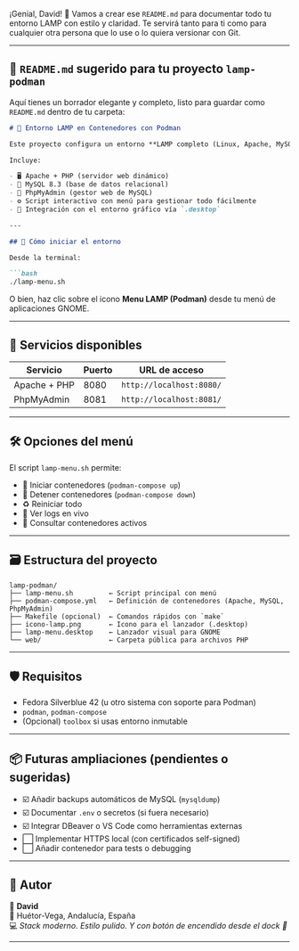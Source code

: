 ¡Genial, David! 🚀 Vamos a crear ese `README.md` para documentar todo tu entorno LAMP con estilo y claridad. Te servirá tanto para ti como para cualquier otra persona que lo use o lo quiera versionar con Git.

---

## 📘 `README.md` sugerido para tu proyecto `lamp-podman`

Aquí tienes un borrador elegante y completo, listo para guardar como `README.md` dentro de tu carpeta:

```markdown
# 🧱 Entorno LAMP en Contenedores con Podman

Este proyecto configura un entorno **LAMP completo (Linux, Apache, MySQL, PHP)** usando contenedores gestionados por **Podman** y **podman-compose** en Fedora Silverblue.

Incluye:

- 🖥️ Apache + PHP (servidor web dinámico)
- 🐬 MySQL 8.3 (base de datos relacional)
- 🧭 PhpMyAdmin (gestor web de MySQL)
- ⚙️ Script interactivo con menú para gestionar todo fácilmente
- 🧩 Integración con el entorno gráfico vía `.desktop`

---

## 🚀 Cómo iniciar el entorno

Desde la terminal:

```bash
./lamp-menu.sh
```

O bien, haz clic sobre el icono **Menu LAMP (Podman)** desde tu menú de aplicaciones GNOME.

---

## 🔧 Servicios disponibles

| Servicio       | Puerto | URL de acceso                   |
|----------------|--------|----------------------------------|
| Apache + PHP   | 8080   | `http://localhost:8080/`         |
| PhpMyAdmin     | 8081   | `http://localhost:8081/`         |

---

## 🛠️ Opciones del menú

El script `lamp-menu.sh` permite:

- 🔼 Iniciar contenedores (`podman-compose up`)
- 🔻 Detener contenedores (`podman-compose down`)
- ♻️ Reiniciar todo
- 📜 Ver logs en vivo
- 🧾 Consultar contenedores activos

---

## 🗃️ Estructura del proyecto

```
lamp-podman/
├── lamp-menu.sh         ← Script principal con menú
├── podman-compose.yml   ← Definición de contenedores (Apache, MySQL, PhpMyAdmin)
├── Makefile (opcional)  ← Comandos rápidos con `make`
├── icono-lamp.png       ← Icono para el lanzador (.desktop)
├── lamp-menu.desktop    ← Lanzador visual para GNOME
└── web/                 ← Carpeta pública para archivos PHP
```

---

## 🛡️ Requisitos

- Fedora Silverblue 42 (u otro sistema con soporte para Podman)
- `podman`, `podman-compose`
- (Opcional) `toolbox` si usas entorno inmutable

---

## 📦 Futuras ampliaciones (pendientes o sugeridas)

- ☑️ Añadir backups automáticos de MySQL (`mysqldump`)
- ☑️ Documentar `.env` o secretos (si fuera necesario)
- ☑️ Integrar DBeaver o VS Code como herramientas externas
- ⬜ Implementar HTTPS local (con certificados self-signed)
- ⬜ Añadir contenedor para tests o debugging

---

## 🧠 Autor

👤 **David**  
📍 Huétor-Vega, Andalucía, España  
💻 *Stack moderno. Estilo pulido. Y con botón de encendido desde el dock 🧙*

---
